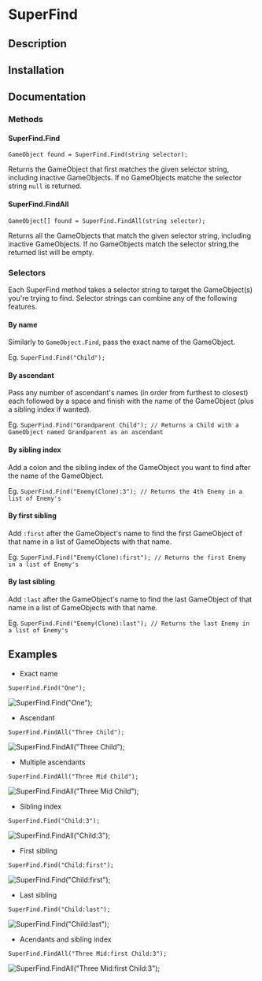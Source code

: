 # SuperFind

## Description

## Installation

## Documentation

### Methods

#### SuperFind.Find

`GameObject found = SuperFind.Find(string selector);`

Returns the GameObject that first matches the given selector string, including inactive GameObjects. If no GameObjects matche the selector string `null` is returned.

#### SuperFind.FindAll

`GameObject[] found = SuperFind.FindAll(string selector);`

Returns all the GameObjects that match the given selector string, including inactive GameObjects. If no GameObjects match the selector string,the returned list will be empty.

### Selectors

Each SuperFind method takes a selector string to target the GameObject(s) you're trying to find. Selector strings can combine any of the following features.

#### By name

Similarly to `GameObject.Find`, pass the exact name of the GameObject.

Eg. `SuperFind.Find("Child");`

#### By ascendant

Pass any number of ascendant's names (in order from furthest to closest) each followed by a space and finish with the name of the GameObject (plus a sibling index if wanted).

Eg. `SuperFind.Find("Grandparent Child"); // Returns a Child with a GameObject named Grandparent as an ascendant`

#### By sibling index

Add a colon and the sibling index of the GameObject you want to find after the name of the GameObject.

Eg. `SuperFind.Find("Enemy(Clone):3"); // Returns the 4th Enemy in a list of Enemy's`

#### By first sibling

Add `:first` after the GameObject's name to find the first GameObject of that name in a list of GameObjects with that name.

Eg. `SuperFind.Find("Enemy(Clone):first"); // Returns the first Enemy in a list of Enemy's`

#### By last sibling

Add `:last` after the GameObject's name to find the last GameObject of that name in a list of GameObjects with that name.

Eg. `SuperFind.Find("Enemy(Clone):last"); // Returns the last Enemy in a list of Enemy's`


## Examples

* Exact name

`SuperFind.Find("One");`

![SuperFind.Find("One");](https://i.imgur.com/7WPWqJT.png)

* Ascendant

`SuperFind.FindAll("Three Child");`

![SuperFind.FindAll("Three Child");](https://i.imgur.com/zvYC9zf.png)

* Multiple ascendants

`SuperFind.FindAll("Three Mid Child");`

![SuperFind.FindAll("Three Mid Child");](https://i.imgur.com/zvYC9zf.png)

* Sibling index

`SuperFind.Find("Child:3");`

![SuperFind.FindAll("Child:3");](https://i.imgur.com/bdsNUbM.png)

* First sibling

`SuperFind.Find("Child:first");`

![SuperFind.Find("Child:first");](https://i.imgur.com/grZO7vK.png)

* Last sibling

`SuperFind.Find("Child:last");`

![SuperFind.Find("Child:last");](https://i.imgur.com/hudTbOK.png)

* Acendants and sibling index

`SuperFind.FindAll("Three Mid:first Child:3");`

![SuperFind.FindAll("Three Mid:first Child:3");](https://i.imgur.com/bdsNUbM.png)

